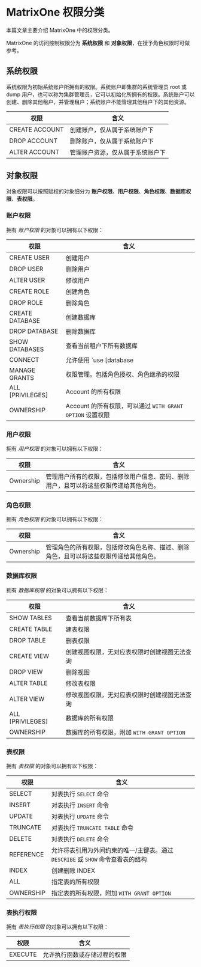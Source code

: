 # MatrixOne 权限分类

本篇文章主要介绍 MatrixOne 中的权限分类。

MatrixOne 的访问控制权限分为 **系统权限** 和 **对象权限**，在授予角色权限时可做参考。

## 系统权限

系统权限为初始系统账户所拥有的权限。系统账户即集群的系统管理员 root 或 dump 用户，也可以称为集群管理员，它可以初始化所拥有的权限。系统账户可以创建、删除其他租户，并管理租户；系统账户不能管理其他租户下的其他资源。

|权限|含义|
|---|---|
|CREATE ACCOUNT|创建账户，仅从属于系统账户下|
|DROP ACCOUNT|删除账户，仅从属于系统账户下|
|ALTER ACCOUNT|管理账户资源，仅从属于系统账户下|

## 对象权限

对象权限可以按照赋权的对象细分为 **账户权限**、**用户权限**、**角色权限**、**数据库权限**、**表权限**。

### 账户权限

拥有 *账户权限* 的对象可以拥有以下权限：

|权限|含义|
|---|---|
|CREATE USER|创建用户|
|DROP USER|删除用户|
|ALTER USER|修改用户|
|CREATE ROLE|创建角色|
|DROP ROLE|删除角色|
|CREATE DATABASE|创建数据库|
|DROP DATABASE|删除数据库|
|SHOW DATABASES|查看当前租户下所有数据库|
|CONNECT|允许使用 `use [database | role]`，可执行不涉及具体对象的 `SELECT`|
|MANAGE GRANTS|权限管理。包括角色授权、角色继承的权限|
|ALL [PRIVILEGES]|Account 的所有权限|
|OWNERSHIP|Account 的所有权限，可以通过 `WITH GRANT OPTION` 设置权限|

### 用户权限

拥有 *用户权限* 的对象可以拥有以下权限：

|权限|含义|
|---|---|
|Ownership|管理用户所有的权限，包括修改用户信息、密码、删除用户，且可以将这些权限传递给其他角色。|

### 角色权限

拥有 *角色权限* 的对象可以拥有以下权限：

|权限|含义|
|---|---|
|Ownership|管理角色的所有权限，包括修改角色名称、描述、删除角色，且可以将这些权限传递给其他角色。|

### 数据库权限

拥有 *数据库权限* 的对象可以拥有以下权限：

|权限|含义|
|---|---|
|SHOW TABLES|查看当前数据库下所有表|
|CREATE TABLE|建表权限|
|DROP TABLE|删表权限|
|CREATE VIEW|创建视图权限，无对应表权限时创建视图无法查询|
|DROP VIEW|删除视图|
|ALTER TABLE|修改表权限|
|ALTER VIEW|修改视图权限，无对应表权限时创建视图无法查询|
|ALL [PRIVILEGES]|数据库的所有权限|
|OWNERSHIP|数据库的所有权限，附加 `WITH GRANT OPTION`|

### 表权限

拥有 *表权限* 的对象可以拥有以下权限：

|权限|含义|
|---|---|
|SELECT|对表执行 `SELECT` 命令|
|INSERT|对表执行 `INSERT` 命令|
|UPDATE|对表执行 `UPDATE` 命令|
|TRUNCATE|对表执行 `TRUNCATE TABLE` 命令|
|DELETE|对表执行 `DELETE` 命令|
|REFERENCE|允许将表引用为外间约束的唯一/主键表。通过 `DESCRIBE` 或 `SHOW` 命令查看表的结构|
|INDEX|创建删除 INDEX|
|ALL|指定表的所有权限|
|OWNERSHIP|指定表的所有权限，附加 `WITH GRANT OPTION`|

### 表执行权限

拥有 *表执行权限* 的对象可以拥有以下权限：

|权限|含义|
|---|---|
|EXECUTE|允许执行函数或存储过程的权限|
